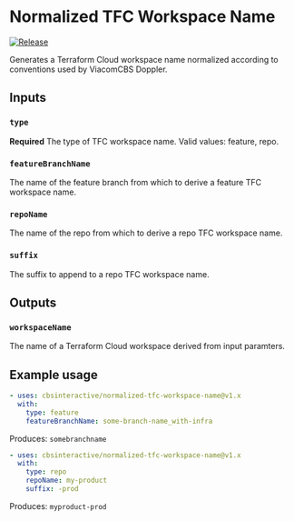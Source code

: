 # Normalized TFC Workspace Name

[![Release][release-badge]][releases]

Generates a Terraform Cloud workspace name normalized according to conventions used by ViacomCBS Doppler.

## Inputs

### `type`

**Required** The type of TFC workspace name. Valid values: feature, repo.

### `featureBranchName`

The name of the feature branch from which to derive a feature TFC workspace name.

### `repoName`

The name of the repo from which to derive a repo TFC workspace name.

### `suffix`

The suffix to append to a repo TFC workspace name.

## Outputs

### `workspaceName`

The name of a Terraform Cloud workspace derived from input paramters.

## Example usage

```yaml
- uses: cbsinteractive/normalized-tfc-workspace-name@v1.x
  with:
    type: feature
    featureBranchName: some-branch-name_with-infra
```

Produces: `somebranchname`

```yaml
- uses: cbsinteractive/normalized-tfc-workspace-name@v1.x
  with:
    type: repo
    repoName: my-product
    suffix: -prod
```

Produces: `myproduct-prod`

[release-badge]: https://img.shields.io/github/workflow/status/cbsinteractive/normalized-tfc-workspace-name/Release?label=Build&logo=github&style=flat-square
[releases]: https://github.com/cbsinteractive/normalized-tfc-workspace-name/releases
